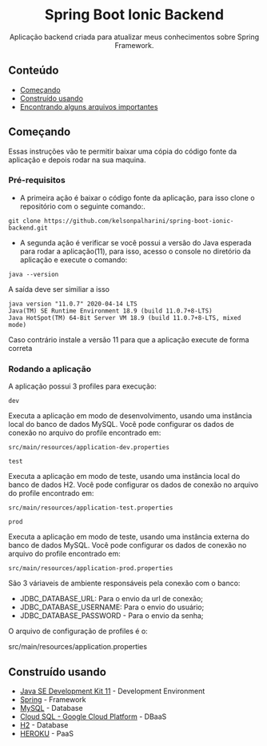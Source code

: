 <h1 align="center">Spring Boot Ionic Backend</h1>

<p align="center">Aplicação backend criada para atualizar meus conhecimentos sobre Spring Framework.
    <br>
</p>

## Conteúdo

- [Começando](#getting_started)
- [Construído usando](#built_using)
- [Encontrando alguns arquivos importantes](#detail)

## Começando <a name = "getting_started"></a>

Essas instruções vão te permitir baixar uma cópia do código fonte da aplicação e depois rodar na sua maquina.

### Pré-requisitos

- A primeira ação é baixar o código fonte da aplicação, para isso clone o repositório com o seguinte comando:.

```
git clone https://github.com/kelsonpalharini/spring-boot-ionic-backend.git
```

- A segunda ação é verificar se você possui a versão do Java esperada para rodar a aplicação(11),
  para isso, acesso o console no diretório da aplicação e execute o comando:

```
java --version
```

A saída deve ser similiar a isso

```
java version "11.0.7" 2020-04-14 LTS
Java(TM) SE Runtime Environment 18.9 (build 11.0.7+8-LTS)
Java HotSpot(TM) 64-Bit Server VM 18.9 (build 11.0.7+8-LTS, mixed mode)
```

Caso contrário instale a versão 11 para que a aplicação execute de forma correta

### Rodando a aplicação

A aplicação possui 3 profiles para execução:

```
dev
```

Executa a aplicação em modo de desenvolvimento, usando uma instância local do banco de dados MySQL.
Você pode configurar os dados de conexão no arquivo do profile encontrado em:

```
src/main/resources/application-dev.properties
```

```
test
```

Executa a aplicação em modo de teste, usando uma instância local do banco de dados H2.
Você pode configurar os dados de conexão no arquivo do profile encontrado em:

```
src/main/resources/application-test.properties
```

```
prod
```

Executa a aplicação em modo de teste, usando uma instância externa do banco de dados MySQL.
Você pode configurar os dados de conexão no arquivo do profile encontrado em:

```
src/main/resources/application-prod.properties
```

São 3 váriaveis de ambiente responsáveis pela conexão com o banco:

- JDBC_DATABASE_URL: Para o envio da url de conexão;
- JDBC_DATABASE_USERNAME: Para o envio do usuário;
- JDBC_DATABASE_PASSWORD - Para o envio da senha;

O arquivo de configuração de profiles é o:

src/main/resources/application.properties

## Construído usando <a name = "built_using"></a>

- [Java SE Development Kit 11](https://www.oracle.com/java/technologies/javase-jdk11-downloads.html) - Development Environment
- [Spring](https://spring.io/projects/spring-boot) - Framework
- [MySQL](https://www.mysql.com/) - Database
- [Cloud SQL - Google Cloud Platform](https://cloud.google.com/sql) - DBaaS
- [H2](https://www.h2database.com/html/main.html) - Database
- [HEROKU](https://www.heroku.com) - PaaS

